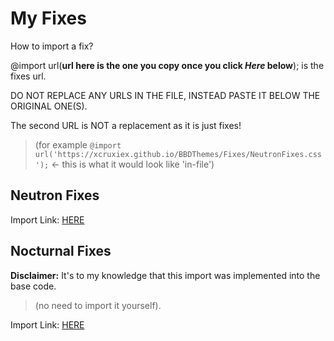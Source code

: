 # My Fixes

How to import a fix?

@import url(**url here is the one you copy once you click *Here* below**); is the fixes url.

DO NOT REPLACE ANY URLS IN THE FILE, INSTEAD PASTE IT BELOW THE ORIGINAL ONE(S).

The second URL is NOT a replacement as it is just fixes!
> (for example `@import url('https://xcruxiex.github.io/BBDThemes/Fixes/NeutronFixes.css');` <- this is what it would look like 'in-file')

## Neutron Fixes

Import Link: [HERE](https://xcruxiex.github.io/BBDThemes/Fixes/NeutronFixes.css)

## Nocturnal Fixes

**Disclaimer:** It's to my knowledge that this import was implemented into the base code.
> (no need to import it yourself).

Import Link: [HERE](https://xcruxiex.github.io/BBDThemes/Fixes/NocturnalFixes.css)
